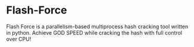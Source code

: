 # Flash-Force
Flash Force is a parallelism-based multiprocess hash cracking tool written in python. Achieve GOD SPEED while cracking the hash with full control over CPU!
